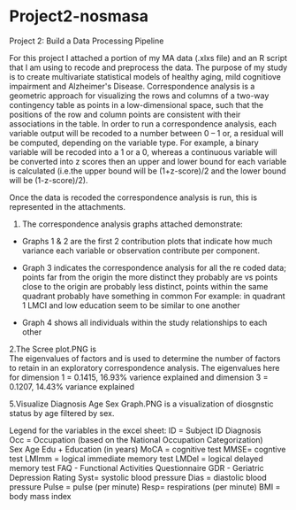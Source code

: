 # Project2-nosmasa
Project 2: Build a Data Processing Pipeline 

For this project I attached a portion of my MA data (.xlxs file) and an R script that I am using to recode and preprocess the data.
The purpose of my study is to create multivariate statistical models of healthy aging, mild cognitiove impairment and Alzheimer's Disease. Correspondence analysis is a geometric approach for visualizing the rows and columns of a two-way contingency table as points in a low-dimensional space, such that the positions of the row and column points are consistent with their associations in the table.
In order to run a correspondence analysis, each variable output will be recoded to a number between 0 – 1 or, a residual will be computed, depending on the variable type. For example, a binary variable will be recoded into a 1 or a 0, whereas a continuous variable will be converted into z scores then an upper and lower bound for each variable is calculated (i.e.the upper bound will be (1+z-score)/2 and the lower bound will be (1-z-score)/2).

Once the data is recoded the correspondence analysis is run, this is represented in the attachments. 

1. The correspondence analysis graphs attached demonstrate: 
- Graphs 1 & 2 are the first 2 contribution plots that indicate how much variance each variable or observation contribute per component.

- Graph 3 indicates the correspondence analysis for all the re coded data; points far from the origin the more distinct they probably are vs points close to the origin are probably less distinct, points within the same quadrant probably have something in common
  For example: in quadrant 1 LMCI and low education seem to be similar to one another 

- Graph 4 shows all individuals within the study relationships to each other

2.The Scree plot.PNG is  
The eigenvalues of factors and is used to determine the number of factors to retain in an exploratory correspondence analysis. 
The eigenvalues here for dimension 1 = 0.1415, 16.93% varience explained and dimension 3 = 0.1207, 14.43% variance explained 

5.Visualize Diagnosis Age Sex Graph.PNG is a visualization of diosgnstic status by age filtered by sex. 

Legend for the variables in the excel sheet: 
ID	= Subject ID 
Diagnosis	 
Occ = Occupation (based on the National Occupation Categorization) 	
Sex	
Age	
Edu	+ Education (in years) 
MoCA = cognitive test 
MMSE= cogntive test 
LMImm	= logical immediate memory test 
LMDel	= logical delayed memory test
FAQ	- Functional Activities Questionnaire 
GDR	- Geriatric Depression Rating 
Syst= systolic blood pressure 
Dias	= diastolic blood pressure 
Pulse	= pulse (per minute)
Resp= respirations (per minute) 
BMI = body mass index 

